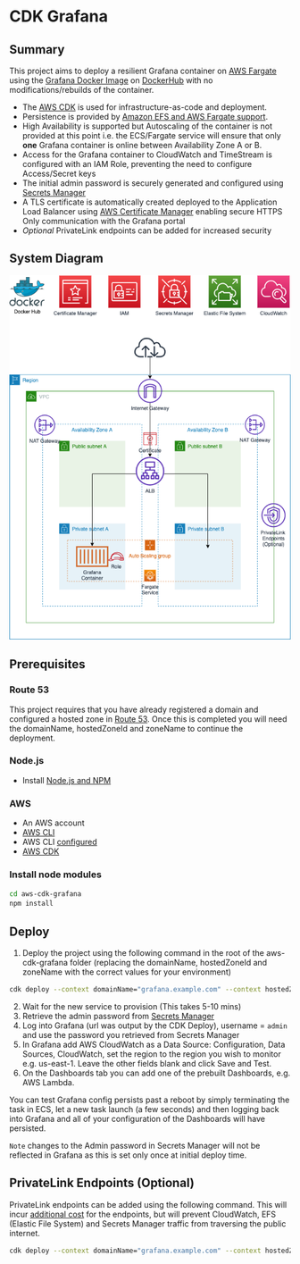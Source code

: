 # CDK Grafana
## Summary
This project aims to deploy a resilient Grafana container on [AWS Fargate](https://aws.amazon.com/fargate/) using the [Grafana Docker Image](https://grafana.com/docs/grafana/latest/installation/docker/) on [DockerHub](https://hub.docker.com/r/grafana/grafana/) with no modifications/rebuilds of the container.

* The [AWS CDK](https://aws.amazon.com/cdk/) is used for infrastructure-as-code and deployment.  
* Persistence is provided by [Amazon EFS and AWS Fargate support](https://aws.amazon.com/about-aws/whats-new/2020/04/amazon-ecs-aws-fargate-support-amazon-efs-filesystems-generally-available/).  
* High Availability is supported but Autoscaling of the container is not provided at this point i.e. the ECS/Fargate service will ensure that only **one** Grafana container is online between Availability Zone A or B. 
* Access for the Grafana container to CloudWatch and TimeStream is configured with an IAM Role, preventing the need to configure Access/Secret keys
* The initial admin password is securely generated and configured using [Secrets Manager](https://console.aws.amazon.com/secretsmanager)
* A TLS certificate is automatically created deployed to the Application Load Balancer using [AWS Certificate Manager](https://aws.amazon.com/certificate-manager/) enabling secure HTTPS Only communication with the Grafana portal
* *Optional* PrivateLink endpoints can be added for increased security

## System Diagram
![System Diagram](img/diagram01.png "System Diagram")

## Prerequisites
### Route 53
This project requires that you have already registered a domain and configured a hosted zone in [Route 53](https://aws.amazon.com/route53/). Once this is completed you will need the domainName, hostedZoneId and zoneName to continue the deployment.

### Node.js
* Install [Node.js and NPM](https://nodejs.org/en/) 

### AWS
* An AWS account
* [AWS CLI](https://docs.aws.amazon.com/cli/latest/userguide/install-cliv2.html)
* AWS CLI [configured](https://docs.aws.amazon.com/cli/latest/userguide/cli-configure-quickstart.html#cli-configure-quickstart-config)
* [AWS CDK](https://docs.aws.amazon.com/cdk/latest/guide/getting_started.html)

### Install node modules
```bash 
cd aws-cdk-grafana
npm install
```

## Deploy
1. Deploy the project using the following command in the root of the aws-cdk-grafana folder (replacing the domainName, hostedZoneId and zoneName with the correct values for your environment)
``` bash
cdk deploy --context domainName="grafana.example.com" --context hostedZoneId="Z0123456789ABCDEFGHIJ" --context zoneName="example.com"
```
2. Wait for the new service to provision (This takes 5-10 mins)
3. Retrieve the admin password from [Secrets Manager](https://console.aws.amazon.com/secretsmanager)
4. Log into Grafana (url was output by the CDK Deploy), username = `admin` and use the password you retrieved from Secrets Manager
5. In Grafana add AWS CloudWatch as a Data Source: Configuration, Data Sources, CloudWatch, set the region to the region you wish to monitor e.g. us-east-1. Leave the other fields blank and click Save and Test.
6. On the Dashboards tab you can add one of the prebuilt Dashboards, e.g. AWS Lambda.

You can test Grafana config persists past a reboot by simply terminating the task in ECS, let a new task launch (a few seconds) and then logging back into Grafana and all of your configuration of the Dashboards will have persisted.  

`Note` changes to the Admin password in Secrets Manager will not be reflected in Grafana as this is set only once at initial deploy time.

## PrivateLink Endpoints (Optional)
PrivateLink endpoints can be added using the following command.  This will incur [additional cost](https://aws.amazon.com/privatelink/pricing/) for the endpoints, but will prevent CloudWatch, EFS (Elastic File System) and Secrets Manager traffic from traversing the public internet.
``` bash
cdk deploy --context domainName="grafana.example.com" --context hostedZoneId="Z0123456789ABCDEFGHIJ" --context zoneName="example.com" --context enablePrivateLink=="true"
```



